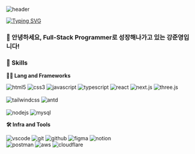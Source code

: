 <!-- Header -->

![header](https://capsule-render.vercel.app/api?type=Waving&color=auto&height=150&section=header&text=안녕하세요~!%20^_^&fontSize=50)

[![Typing SVG](https://readme-typing-svg.demolab.com?font=Fira+Code&pause=1000&color=A7B2F7&random=false&width=435&lines=Always+do+my+best)](https://git.io/typing-svg)


### 🙇 안녕하세요, Full-Stack Programmer로 성장해나가고 있는 강준영입니다!

### 🦾 Skills
**🧑‍💻 Lang and Frameworks**

![html5](https://img.shields.io/badge/html5-E34F26.svg?&style=for-the-badge&logo=html5&logoColor=white)
![css3](https://img.shields.io/badge/css3-1572B6.svg?&style=for-the-badge&logo=css3&logoColor=white)
![javascript](https://img.shields.io/badge/javascript-F7DF1E.svg?&style=for-the-badge&logo=javascript&logoColor=black)
![typescript](https://img.shields.io/badge/typescript-3178C6.svg?&style=for-the-badge&logo=typescript&logoColor=white)
![react](https://img.shields.io/badge/react-61DAFB.svg?&style=for-the-badge&logo=react&logoColor=black)
![next.js](https://img.shields.io/badge/next.js-000000.svg?&style=for-the-badge&logo=next.js&logoColor=white)
![three.js](https://img.shields.io/badge/three.js-000000.svg?&style=for-the-badge&logo=three.js&logoColor=white)
<br>
<br>
![tailwindcss](https://img.shields.io/badge/tailwindcss-38B2AC.svg?&style=for-the-badge&logo=tailwind-css&logoColor=white)
![antd](https://img.shields.io/badge/ant%20design-0170FE.svg?&style=for-the-badge&logo=ant-design&logoColor=white)
<br>
<br>
![nodejs](https://img.shields.io/badge/node.js-339933.svg?&style=for-the-badge&logo=node.js&logoColor=white)
![mysql](https://img.shields.io/badge/mysql-4479A1.svg?&style=for-the-badge&logo=mysql&logoColor=white)





**🛠️ Infra and Tools**

![vscode](https://img.shields.io/badge/vscode-007ACC.svg?&style=for-the-badge&logo=visual-studio-code&logoColor=white)
![git](https://img.shields.io/badge/git-F05032.svg?&style=for-the-badge&logo=git&logoColor=white)
![github](https://img.shields.io/badge/github-181717.svg?&style=for-the-badge&logo=github&logoColor=white)
![figma](https://img.shields.io/badge/figma-F24E1E.svg?&style=for-the-badge&logo=figma&logoColor=white)
![notion](https://img.shields.io/badge/notion-000000.svg?&style=for-the-badge&logo=notion&logoColor=white)
<br>
![postman](https://img.shields.io/badge/postman-FF6C37.svg?&style=for-the-badge&logo=postman&logoColor=white)
![aws](https://img.shields.io/badge/aws-232F3E.svg?&style=for-the-badge&logo=amazon-aws&logoColor=white)
![cloudflare](https://img.shields.io/badge/cloudflare-F38020.svg?&style=for-the-badge&logo=cloudflare&logoColor=white)




